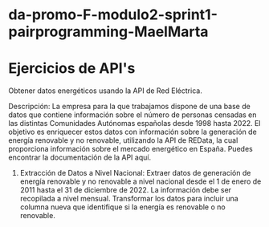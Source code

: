 # da-promo-F-modulo2-sprint1-pairprogramming-MaelMarta

# Ejercicios de API's

Obtener datos energéticos usando la API de Red Eléctrica.

Descripción: La empresa para la que trabajamos dispone de una base de datos que contiene información sobre el número de personas censadas en las distintas Comunidades Autónomas españolas desde 1998 hasta 2022. El objetivo es enriquecer estos datos con información sobre la generación de energía renovable y no renovable, utilizando la API de REData, la cual proporciona información sobre el mercado energético en España. Puedes encontrar la documentación de la API aquí.

1. Extracción de Datos a Nivel Nacional:
Extraer datos de generación de energía renovable y no renovable a nivel nacional desde el 1 de enero de 2011 hasta el 31 de diciembre de 2022. La información debe ser recopilada a nivel mensual.
Transformar los datos para incluir una columna nueva que identifique si la energía es renovable o no renovable.
